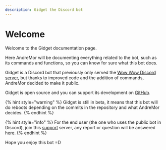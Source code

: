 ```yaml
---
description: Gidget the Discord bot
---
```


# Welcome

Welcome to the Gidget documentation page.

Here AndreMor will be documenting everything related to the bot, such as its commands and functions, so you can know for sure what this bot does.

Gidget is a Discord bot that previously only served the [Wow Wow Discord server](https://gidget.xyz/wwd), but thanks to improved code and the addition of commands, AndreMor decided to make it public.

Gidget is open source and you can support its development on [GitHub](https://github.com/AndreMor955/gidget).

{% hint style="warning" %}
Gidget is still in beta, it means that this bot will do reboots depending on the commits in the repository and what AndreMor decides.
{% endhint %}

{% hint style="info" %}
For the end user \(the one who uses the public bot in Discord\), join this [support](https://discord.gg/KDy4gJ7) server, any report or question will be answered here.
{% endhint %}

Hope you enjoy this bot =D

